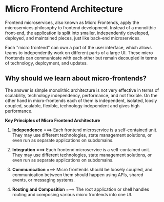# Micro Frontend Architecture

Frontend microservices, also known as Micro Frontends, apply the microservices philosophy to frontend development. Instead of a monolithic front-end, the application is split into smaller, independently developed, deployed, and maintained pieces, just like back-end microservices.

Each "micro frontend" can own a part of the user interface, which allows teams to independently work on different parts of a large UI. These micro frontends can communicate with each other but remain decoupled in terms of technology, deployment, and updates.

## Why should we learn about micro-frontends?

The answer is simple monolithic architecture is not very effective in terms of scalability, technology independency, performance, and not flexible. On the other hand in micro-frontends each of them is independent, isolated, loosly coupled, scalable, flexible, technology independent and gives high performance.

**Key Principles of Micro Frontend Architecture**

1. **Independence** ===> Each frontend microservice is a self-contained unit. They may use different technologies, state management solutions, or even run as separate applications on subdomains.

2. **Integration** ===> Each frontend microservice is a self-contained unit. They may use different technologies, state management solutions, or even run as separate applications on subdomains.

3. **Communication** ===> Micro frontends should be loosely coupled, and communication between them should happen using APIs, shared events, or messaging systems.

4. **Routing and Composition** ===> The root application or shell handles routing and composing various micro frontends into one UI.
